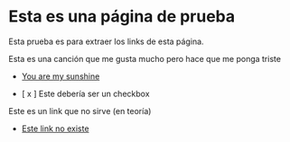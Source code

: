 # Esta es una página de prueba

Esta prueba es para extraer los links de esta página.

Esta es una canción que me gusta mucho pero hace que me ponga triste
* [You are my sunshine](https://www.youtube.com/watch?v=5AtvXdmPe3A&ab_channel=JohnnyCash-Topic)

* [ x ] Este debería ser un checkbox

Este es un link que no sirve (en teoría)
* [Este link no existe](https://www.facebook.com/domestrika/?braddnd_redir=1014gggg8010880377319)

